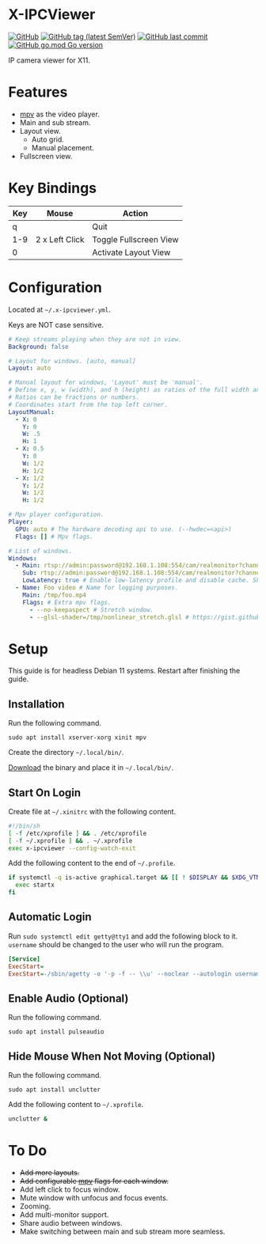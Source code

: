 # X-IPCViewer

[![GitHub](https://img.shields.io/github/license/itsnotgoodname/x-ipcviewer)](./LICENSE)
[![GitHub tag (latest SemVer)](https://img.shields.io/github/v/tag/itsnotgoodname/x-ipcviewer)](https://github.com/ItsNotGoodName/x-ipcviewer/tags)
[![GitHub last commit](https://img.shields.io/github/last-commit/itsnotgoodname/x-ipcviewer)](https://github.com/ItsNotGoodName/x-ipcviewer)
[![GitHub go.mod Go version](https://img.shields.io/github/go-mod/go-version/itsnotgoodname/x-ipcviewer)](./go.mod)

IP camera viewer for X11.

# Features

- [mpv](https://mpv.io) as the video player.
- Main and sub stream.
- Layout view.
  - Auto grid.
  - Manual placement.
- Fullscreen view.

# Key Bindings

| Key | Mouse          | Action                 |
| --- | -------------- | ---------------------- |
| q   |                | Quit                   |
| 1-9 | 2 x Left Click | Toggle Fullscreen View |
| 0   |                | Activate Layout View   |

# Configuration

Located at `~/.x-ipcviewer.yml`.

Keys are NOT case sensitive.

```yaml
# Keep streams playing when they are not in view.
Background: false

# Layout for windows. [auto, manual]
Layout: auto

# Manual layout for windows, 'Layout' must be 'manual'.
# Define x, y, w (width), and h (height) as ratios of the full width and height.
# Ratios can be fractions or numbers.
# Coordinates start from the top left corner.
LayoutManual:
  - X: 0
    Y: 0
    W: .5
    H: 1
  - X: 0.5
    Y: 0
    W: 1/2
    H: 1/2
  - X: 1/2
    Y: 1/2
    W: 1/2
    H: 1/2

# Mpv player configuration.
Player:
  GPU: auto # The hardware decoding api to use. (--hwdec=<api>)
  Flags: [] # Mpv flags.

# List of windows.
Windows:
  - Main: rtsp://admin:password@192.168.1.108:554/cam/realmonitor?channel=1&subtype=0 # Main stream used in fullscreen and/or normal view.
    Sub: rtsp://admin:password@192.168.1.108:554/cam/realmonitor?channel=1&subtype=1 # Sub stream used in normal view. (optional)
    LowLatency: true # Enable low-latency profile and disable cache. Should be used for streams from IP cameras.
  - Name: Foo video # Name for logging purposes.
    Main: /tmp/foo.mp4
    Flags: # Extra mpv flags.
      - --no-keepaspect # Stretch window.
      - --glsl-shader=/tmp/nonlinear_stretch.glsl # https://gist.github.com/sarahzrf/c9909aee70e3656895820f20ac395956
```

# Setup

This guide is for headless Debian 11 systems. Restart after finishing the guide.

## Installation

Run the following command.

```
sudo apt install xserver-xorg xinit mpv
```

Create the directory `~/.local/bin/`.

[Download](https://github.com/ItsNotGoodName/x-ipcviewer/releases/latest) the binary and place it in `~/.local/bin/`.

## Start On Login

Create file at `~/.xinitrc` with the following content.

```sh
#!/bin/sh
[ -f /etc/xprofile ] && . /etc/xprofile
[ -f ~/.xprofile ] && . ~/.xprofile
exec x-ipcviewer --config-watch-exit
```

Add the following content to the end of `~/.profile`.

```sh
if systemctl -q is-active graphical.target && [[ ! $DISPLAY && $XDG_VTNR -eq 1 ]]; then
  exec startx
fi
```

## Automatic Login

Run `sudo systemctl edit getty@tty1` and add the following block to it.
`username` should be changed to the user who will run the program.

```ini
[Service]
ExecStart=
ExecStart=-/sbin/agetty -o '-p -f -- \\u' --noclear --autologin username %I $TERM
```

## Enable Audio (Optional)

Run the following command.

```shell
sudo apt install pulseaudio
```

## Hide Mouse When Not Moving (Optional)

Run the following command.

```shell
sudo apt install unclutter
```

Add the following content to `~/.xprofile`.

```sh
unclutter &
```

# To Do

- ~~Add more layouts.~~
- ~~Add configurable [mpv](https://mpv.io) flags for each window.~~
- Add left click to focus window.
- Mute window with unfocus and focus events.
- Zooming.
- Add multi-monitor support.
- Share audio between windows.
- Make switching between main and sub stream more seamless.
